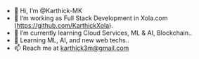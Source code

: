 - 👋 Hi, I’m @Karthick-MK
- 👀 I’m working as Full Stack Development in Xola.com (https://github.com/KarthickXola).
- 🌱 I’m currently learning Cloud Services, ML & AI, Blockchain..
- 💞️ Learning ML, AI, and new web techs..  
- 📫 Reach me at karthick3m@gmail.com

<!---
Karthick-MK/Karthick-MK is a ✨ special ✨ repository because its `README.md` (this file) appears on your GitHub profile.
You can click the Preview link to take a look at your changes.
--->
